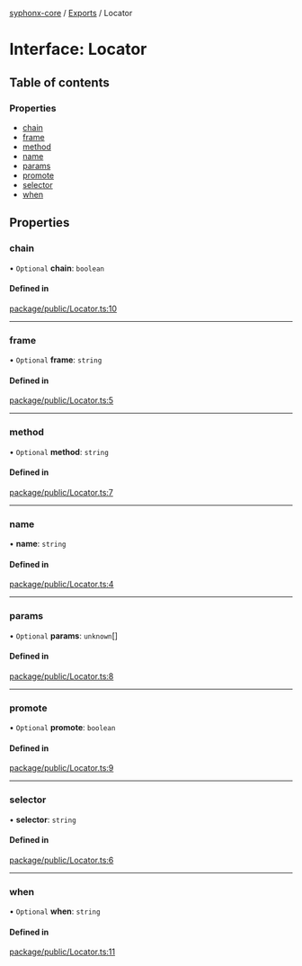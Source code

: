 [syphonx-core](../README.md) / [Exports](../modules.md) / Locator

# Interface: Locator

## Table of contents

### Properties

- [chain](Locator.md#chain)
- [frame](Locator.md#frame)
- [method](Locator.md#method)
- [name](Locator.md#name)
- [params](Locator.md#params)
- [promote](Locator.md#promote)
- [selector](Locator.md#selector)
- [when](Locator.md#when)

## Properties

### chain

• `Optional` **chain**: `boolean`

#### Defined in

[package/public/Locator.ts:10](https://github.com/dtempx/syphonx-core/blob/1f6e1bf/package/public/Locator.ts#L10)

___

### frame

• `Optional` **frame**: `string`

#### Defined in

[package/public/Locator.ts:5](https://github.com/dtempx/syphonx-core/blob/1f6e1bf/package/public/Locator.ts#L5)

___

### method

• `Optional` **method**: `string`

#### Defined in

[package/public/Locator.ts:7](https://github.com/dtempx/syphonx-core/blob/1f6e1bf/package/public/Locator.ts#L7)

___

### name

• **name**: `string`

#### Defined in

[package/public/Locator.ts:4](https://github.com/dtempx/syphonx-core/blob/1f6e1bf/package/public/Locator.ts#L4)

___

### params

• `Optional` **params**: `unknown`[]

#### Defined in

[package/public/Locator.ts:8](https://github.com/dtempx/syphonx-core/blob/1f6e1bf/package/public/Locator.ts#L8)

___

### promote

• `Optional` **promote**: `boolean`

#### Defined in

[package/public/Locator.ts:9](https://github.com/dtempx/syphonx-core/blob/1f6e1bf/package/public/Locator.ts#L9)

___

### selector

• **selector**: `string`

#### Defined in

[package/public/Locator.ts:6](https://github.com/dtempx/syphonx-core/blob/1f6e1bf/package/public/Locator.ts#L6)

___

### when

• `Optional` **when**: `string`

#### Defined in

[package/public/Locator.ts:11](https://github.com/dtempx/syphonx-core/blob/1f6e1bf/package/public/Locator.ts#L11)
